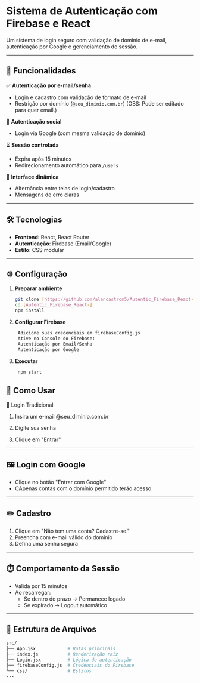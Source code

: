 # Sistema de Autenticação com Firebase e React  

Um sistema de login seguro com validação de domínio de e-mail, autenticação por Google e gerenciamento de sessão.  

---

## 🚀 Funcionalidades  

✅ **Autenticação por e-mail/senha**  
- Login e cadastro com validação de formato de e-mail  
- Restrição por domínio (`@seu_diminio.com.br`) (OBS: Pode ser editado para quer email.)

🔐 **Autenticação social**  
- Login via Google (com mesma validação de domínio)  

⏳ **Sessão controlada**  
- Expira após 15 minutos  
- Redirecionamento automático para `/users`  

🔄 **Interface dinâmica**  
- Alternância entre telas de login/cadastro  
- Mensagens de erro claras  

---

## 🛠️ Tecnologias  

- **Frontend**: React, React Router  
- **Autenticação**: Firebase (Email/Google)  
- **Estilo**: CSS modular  

---

## ⚙️ Configuração  

1. **Preparar ambiente**  
   ```bash
   git clone [https://github.com/alancastrom5/Autentic_Firebase_React-.git]
   cd [Autentic_Firebase_React-]
   npm install
    ```

2. **Configurar Firebase**  
   ```bash
    Adicione suas credenciais em firebaseConfig.js
    Ative no Console do Firebase:
    Autenticação por Email/Senha
    Autenticação por Google

3. **Executar**
   ```bash
    npm start
    ```
📌 **Como Usar**  
---
 🔑 Login Tradicional
1. Insira um e-mail @seu_diminio.com.br

2. Digite sua senha

3. Clique em "Entrar"

---

🖼️ **Login com Google**  
---

- Clique no botão "Entrar com Google"
- CApenas contas com o domínio permitido terão acesso

---

✏️ **Cadastro**  
---

1. Clique em "Não tem uma conta? Cadastre-se."
2. Preencha com e-mail válido do domínio
3. Defina uma senha segura

---

⏱️ **Comportamento da Sessão**  
---

- Válida por 15 minutos
- Ao recarregar:
  - Se dentro do prazo → Permanece logado
  -  Se expirado → Logout automático
---

📄 **Estrutura de Arquivos**  
---
```bash
src/
├── App.jsx            # Rotas principais
├── index.js           # Renderização raiz
├── Login.jsx          # Lógica de autenticação
├── firebaseConfig.js  # Credenciais do Firebase
└── css/               # Estilos
---
```
